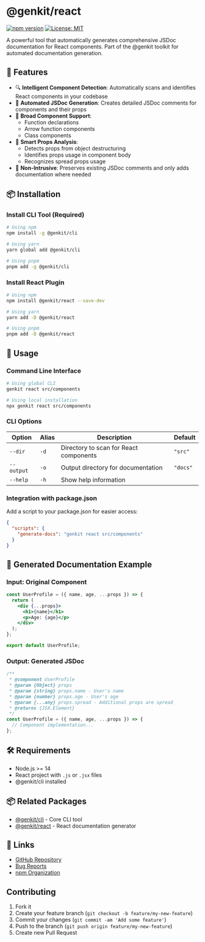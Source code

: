 # @genkit/react

[![npm version](https://badge.fury.io/js/@genkit/react.svg)](https://www.npmjs.com/package/@genkit/react)
[![License: MIT](https://img.shields.io/badge/License-MIT-blue.svg)](https://opensource.org/licenses/MIT)

A powerful tool that automatically generates comprehensive JSDoc documentation for React components. Part of the @genkit toolkit for automated documentation generation.

## 🌟 Features

- 🔍 **Intelligent Component Detection**: Automatically scans and identifies React components in your codebase
- 📝 **Automated JSDoc Generation**: Creates detailed JSDoc comments for components and their props
- 💪 **Broad Component Support**:
  - Function declarations
  - Arrow function components
  - Class components
- 🎯 **Smart Props Analysis**:
  - Detects props from object destructuring
  - Identifies props usage in component body
  - Recognizes spread props usage
- 🚀 **Non-Intrusive**: Preserves existing JSDoc comments and only adds documentation where needed

## 📦 Installation

### Install CLI Tool (Required)
```bash
# Using npm
npm install -g @genkit/cli

# Using yarn
yarn global add @genkit/cli

# Using pnpm
pnpm add -g @genkit/cli
```

### Install React Plugin
```bash
# Using npm
npm install @genkit/react --save-dev

# Using yarn
yarn add -D @genkit/react

# Using pnpm
pnpm add -D @genkit/react
```

## 🚀 Usage

### Command Line Interface

```bash
# Using global CLI
genkit react src/components

# Using local installation
npx genkit react src/components
```

### CLI Options

| Option   | Alias | Description                            | Default |
| -------- | ----- | -------------------------------------- | ------- |
| `--dir`  | `-d`  | Directory to scan for React components | `"src"` |
| `--output` | `-o` | Output directory for documentation | `"docs"` |
| `--help` | `-h`  | Show help information                  |         |

### Integration with package.json

Add a script to your package.json for easier access:

```json
{
  "scripts": {
    "generate-docs": "genkit react src/components"
  }
}
```

## 📝 Generated Documentation Example

### Input: Original Component

```jsx
const UserProfile = ({ name, age, ...props }) => {
  return (
    <div {...props}>
      <h1>{name}</h1>
      <p>Age: {age}</p>
    </div>
  );
};

export default UserProfile;
```

### Output: Generated JSDoc

```jsx
/**
 * @component UserProfile
 * @param {Object} props
 * @param {string} props.name - User's name
 * @param {number} props.age - User's age
 * @param {...any} props.spread - Additional props are spread
 * @returns {JSX.Element}
 */
const UserProfile = ({ name, age, ...props }) => {
  // Component implementation...
};
```

## 🛠️ Requirements

- Node.js >= 14
- React project with `.js` or `.jsx` files
- @genkit/cli installed

## 📦 Related Packages

- [@genkit/cli](https://www.npmjs.com/package/@genkit/cli) - Core CLI tool
- [@genkit/react](https://www.npmjs.com/package/@genkit/react) - React documentation generator

## 🔗 Links

- [GitHub Repository](https://github.com/fufuShih/genkit)
- [Bug Reports](https://github.com/fufuShih/genkit/issues)
- [npm Organization](https://www.npmjs.com/org/genkit)

## Contributing

1. Fork it
2. Create your feature branch (`git checkout -b feature/my-new-feature`)
3. Commit your changes (`git commit -am 'Add some feature'`)
4. Push to the branch (`git push origin feature/my-new-feature`)
5. Create new Pull Request
